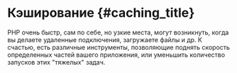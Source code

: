 # Кэширование {#caching_title}

PHP очень быстр, сам по себе, но узкие места, могут возникнуть, когда вы делаете удаленные подключения, загружаете файлы и др.
К счастью, есть различные инструменты, позволяющие поднять скорость определенных частей вашего приложения, или уменьшить количество запусков этих "тяжелых" задач.